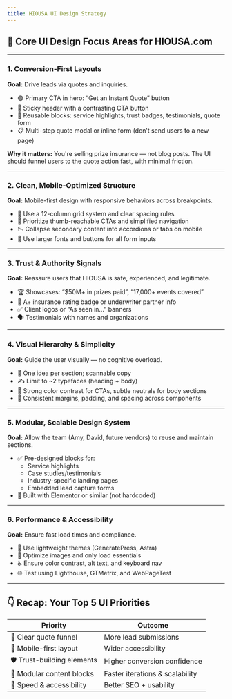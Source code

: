 ```yaml
---
title: HIOUSA UI Design Strategy
---
```


## 🎯 Core UI Design Focus Areas for HIOUSA.com

---

### 1. Conversion-First Layouts
**Goal:** Drive leads via quotes and inquiries.

- 🟢 Primary CTA in hero: “Get an Instant Quote” button
- 🎯 Sticky header with a contrasting CTA button
- 🧩 Reusable blocks: service highlights, trust badges, testimonials, quote form
- 📋 Multi-step quote modal or inline form (don’t send users to a new page)

**Why it matters:** You're selling prize insurance — not blog posts. The UI should funnel users to the quote action fast, with minimal friction.

---

### 2. Clean, Mobile-Optimized Structure
**Goal:** Mobile-first design with responsive behaviors across breakpoints.

- 🧱 Use a 12-column grid system and clear spacing rules
- 📱 Prioritize thumb-reachable CTAs and simplified navigation
- 📉 Collapse secondary content into accordions or tabs on mobile
- 📐 Use larger fonts and buttons for all form inputs

---

### 3. Trust & Authority Signals
**Goal:** Reassure users that HIOUSA is safe, experienced, and legitimate.

- 🏆 Showcases: “$50M+ in prizes paid”, “17,000+ events covered”
- 🧾 A+ insurance rating badge or underwriter partner info
- ✅ Client logos or “As seen in…” banners
- 🗣 Testimonials with names and organizations

---

### 4. Visual Hierarchy & Simplicity
**Goal:** Guide the user visually — no cognitive overload.

- 🧠 One idea per section; scannable copy
- ✍️ Limit to ~2 typefaces (heading + body)
- 🎨 Strong color contrast for CTAs, subtle neutrals for body sections
- 📏 Consistent margins, padding, and spacing across components

---

### 5. Modular, Scalable Design System
**Goal:** Allow the team (Amy, David, future vendors) to reuse and maintain sections.

- ✅ Pre-designed blocks for:
  - Service highlights
  - Case studies/testimonials
  - Industry-specific landing pages
  - Embedded lead capture forms
- 🧱 Built with Elementor or similar (not hardcoded)

---

### 6. Performance & Accessibility
**Goal:** Ensure fast load times and compliance.

- 🚀 Use lightweight themes (GeneratePress, Astra)
- 🧼 Optimize images and only load essentials
- ♿️ Ensure color contrast, alt text, and keyboard nav
- 🌐 Test using Lighthouse, GTMetrix, and WebPageTest

---

## 👇 Recap: Your Top 5 UI Priorities

| Priority                        | Outcome                        |
|-------------------------------|--------------------------------|
| 🔁 Clear quote funnel          | More lead submissions          |
| 📱 Mobile-first layout         | Wider accessibility            |
| 🛡 Trust-building elements     | Higher conversion confidence   |
| 🧱 Modular content blocks      | Faster iterations & scalability|
| 🚀 Speed & accessibility       | Better SEO + usability         |
